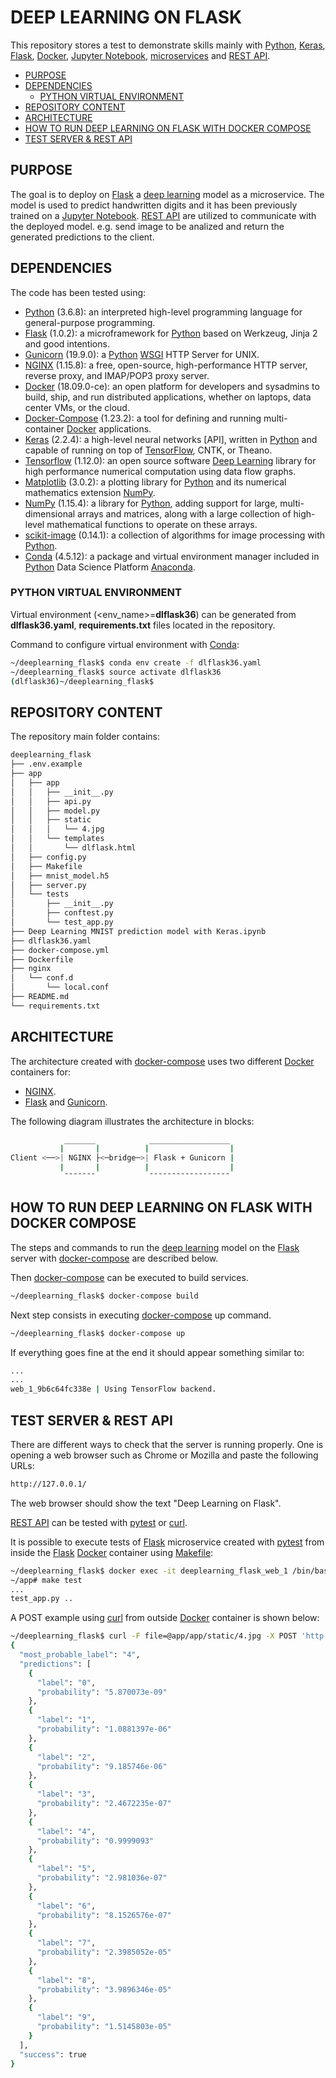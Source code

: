 # DEEP LEARNING ON FLASK <!-- omit in toc -->

This repository stores a test to demonstrate skills mainly with [Python], [Keras], [Flask], [Docker], [Jupyter Notebook], [microservices] and [REST API].

* [PURPOSE](#purpose)
* [DEPENDENCIES](#dependencies)
  * [PYTHON VIRTUAL ENVIRONMENT](#python-virtual-environment)
* [REPOSITORY CONTENT](#repository-content)
* [ARCHITECTURE](#architecture)
* [HOW TO RUN DEEP LEARNING ON FLASK WITH DOCKER COMPOSE](#how-to-run-deep-learning-on-flask-with-docker-compose)
* [TEST SERVER & REST API](#test-server--rest-api)

## PURPOSE

The goal is to deploy on [Flask] a [deep learning] model as a microservice. The model is used to predict handwritten digits and it has been previously trained on a [Jupyter Notebook]. [REST API] are utilized to communicate with the deployed model. e.g. send image to be analized and return the generated predictions to the client.

## DEPENDENCIES

The code has been tested using:

* [Python] (3.6.8): an interpreted high-level programming language for general-purpose programming.
* [Flask] (1.0.2): a microframework for [Python] based on Werkzeug, Jinja 2 and good intentions.
* [Gunicorn] (19.9.0): a [Python] [WSGI] HTTP Server for UNIX.
* [NGINX] (1.15.8): a free, open-source, high-performance HTTP server, reverse proxy, and IMAP/POP3 proxy server.
* [Docker] (18.09.0-ce): an open platform for developers and sysadmins to build, ship, and run distributed applications, whether on laptops, data center VMs, or the cloud.
* [Docker-Compose] (1.23.2): a tool for defining and running multi-container [Docker] applications.
* [Keras] (2.2.4): a high-level neural networks [API], written in [Python] and capable of running on top of [TensorFlow], CNTK, or Theano.
* [Tensorflow] (1.12.0): an open source software [Deep Learning] library for high performance numerical computation using data flow graphs.
* [Matplotlib] (3.0.2): a plotting library for [Python] and its numerical mathematics extension [NumPy].
* [NumPy] (1.15.4): a library for [Python], adding support for large, multi-dimensional arrays and matrices, along with a large collection of high-level mathematical functions to operate on these arrays.
* [scikit-image] (0.14.1): a collection of algorithms for image processing with [Python].
* [Conda] (4.5.12): a package and virtual environment manager included in [Python] Data Science Platform [Anaconda].

### PYTHON VIRTUAL ENVIRONMENT

Virtual environment (<env_name>=**dlflask36**) can be generated from **dlflask36.yaml**, **requirements.txt** files located in the repository.

Command to configure virtual environment with [Conda]:

```bash
~/deeplearning_flask$ conda env create -f dlflask36.yaml
~/deeplearning_flask$ source activate dlflask36
(dlflask36)~/deeplearning_flask$
```

## REPOSITORY CONTENT

The repository main folder contains:

```bash
deeplearning_flask
├── .env.example
├── app
│   ├── app
│   │   ├── __init__.py
│   │   ├── api.py
│   │   ├── model.py
│   │   ├── static
│   │   │   └── 4.jpg
│   │   └── templates
│   │       └── dlflask.html
│   ├── config.py
│   ├── Makefile
│   ├── mnist_model.h5
│   ├── server.py
│   └── tests
│       ├── __init__.py
│       ├── conftest.py
│       └── test_app.py
├── Deep Learning MNIST prediction model with Keras.ipynb
├── dlflask36.yaml
├── docker-compose.yml
├── Dockerfile
├── nginx
│   └── conf.d
│       └── local.conf
├── README.md
└── requirements.txt
```

## ARCHITECTURE

The architecture created with [docker-compose] uses two different [Docker] containers for:

* [NGINX].
* [Flask] and [Gunicorn].

The following diagram illustrates the architecture in blocks:

```bash
            _______            __________________
           |       |          |                  |
Client <──>| NGINX ├<─bridge─>| Flask + Gunicorn |
           |       |          |                  |
            ¯¯¯¯¯¯¯            ¯¯¯¯¯¯¯¯¯¯¯¯¯¯¯¯¯¯
```

## HOW TO RUN DEEP LEARNING ON FLASK WITH DOCKER COMPOSE

The steps and commands to run the [deep learning] model on the [Flask] server with [docker-compose] are described below.

Then [docker-compose] can be executed to build services.

```bash
~/deeplearning_flask$ docker-compose build
```

Next step consists in executing [docker-compose] up command.

```bash
~/deeplearning_flask$ docker-compose up
```

If everything goes fine at the end it should appear something similar to:

```bash
...
...
web_1_9b6c64fc338e | Using TensorFlow backend.
```

## TEST SERVER & REST API

There are different ways to check that the server is running properly. One is opening a web browser such as Chrome or Mozilla and paste the following URLs:

```bash
http://127.0.0.1/
```

The web browser should show the text "Deep Learning on Flask".

[REST API] can be tested with [pytest] or [curl].

It is possible to execute tests of [Flask] microservice created with [pytest] from inside the [Flask] [Docker] container using [Makefile]:

```bash
~/deeplearning_flask$ docker exec -it deeplearning_flask_web_1 /bin/bash
~/app# make test
...
test_app.py ..                                                         [100%]
```

A POST example using [curl] from outside [Docker] container is shown below:

```bash
~/deeplearning_flask$ curl -F file=@app/app/static/4.jpg -X POST 'http://127.0.0.1/api/predictlabel'
{
  "most_probable_label": "4",
  "predictions": [
    {
      "label": "0",
      "probability": "5.870073e-09"
    },
    {
      "label": "1",
      "probability": "1.0881397e-06"
    },
    {
      "label": "2",
      "probability": "9.185746e-06"
    },
    {
      "label": "3",
      "probability": "2.4672235e-07"
    },
    {
      "label": "4",
      "probability": "0.9999093"
    },
    {
      "label": "5",
      "probability": "2.981036e-07"
    },
    {
      "label": "6",
      "probability": "8.1526576e-07"
    },
    {
      "label": "7",
      "probability": "2.3985052e-05"
    },
    {
      "label": "8",
      "probability": "3.9896346e-05"
    },
    {
      "label": "9",
      "probability": "1.5145803e-05"
    }
  ],
  "success": true
}
```

[Python]: https://www.python.org/
[Flask]: http://flask.pocoo.org/
[Gunicorn]: https://gunicorn.org/
[WSGI]: https://en.wikipedia.org/wiki/Web_Server_Gateway_Interface
[NGINX]: https://www.nginx.com/
[Docker]: https://www.docker.com/
[microservices]: https://en.wikipedia.org/wiki/Microservices
[REST API]: https://en.wikipedia.org/wiki/Representational_state_transfer
[Docker-Compose]: https://github.com/docker/compose
[Conda]: https://conda.io/docs/index.html
[Anaconda]: https://www.anaconda.com/
[Jupyter Notebook]: http://jupyter.org/
[Deep Learning]: https://en.wikipedia.org/wiki/Deep_learning
[Keras]: https://keras.io/
[Tensorflow]: https://www.tensorflow.org/
[Matplotlib]: https://matplotlib.org/
[NumPy]: http://www.numpy.org/
[scikit-image]: https://scikit-image.org/
[curl]: https://curl.haxx.se/
[pytest]: https://docs.pytest.org/en/latest/
[Makefile]: https://en.wikipedia.org/wiki/Makefile
